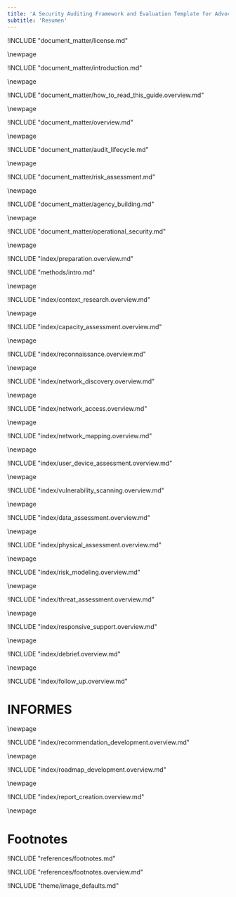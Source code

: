 ```yaml
---
title: 'A Security Auditing Framework and Evaluation Template for Advocacy Groups'
subtitle: 'Resumen'
---
```


<!-- License -->

!INCLUDE "document_matter/license.md"

\newpage

<!-- Introduction -->

!INCLUDE "document_matter/introduction.md"

\newpage

!INCLUDE "document_matter/how_to_read_this_guide.overview.md"

\newpage

<!-- Overview -->

!INCLUDE "document_matter/overview.md"

\newpage

<!-- Audit Lifecycle -->

!INCLUDE "document_matter/audit_lifecycle.md"

\newpage
<!-- Risk Modeling -->

!INCLUDE "document_matter/risk_assessment.md"

\newpage
<!-- Agency Building -->

!INCLUDE "document_matter/agency_building.md"

\newpage
<!-- Operational Security -->

!INCLUDE "document_matter/operational_security.md"

\newpage
<!-- Audit Prep-->
!INCLUDE "index/preparation.overview.md"

<!-- METHODS -->

!INCLUDE "methods/intro.md"

\newpage
<!-- Audit Scoping-->

!INCLUDE "index/context_research.overview.md"

\newpage

!INCLUDE "index/capacity_assessment.overview.md"


\newpage
<!-- Recon-->

!INCLUDE "index/reconnaissance.overview.md"

\newpage
<!-- Network Discovery-->

!INCLUDE "index/network_discovery.overview.md"

\newpage
<!-- Network Access -->

!INCLUDE "index/network_access.overview.md"

\newpage
<!-- Network Mapping -->

!INCLUDE "index/network_mapping.overview.md"

\newpage
<!-- User Device Assessment -->

!INCLUDE "index/user_device_assessment.overview.md"

\newpage
<!-- Vulnerability Analysis -->

!INCLUDE "index/vulnerability_scanning.overview.md"

\newpage
<!-- Data Assessment (assets) -->

!INCLUDE "index/data_assessment.overview.md"

\newpage
<!-- Physical Assessment -->

!INCLUDE "index/physical_assessment.overview.md"

\newpage
<!-- Risk Modeling -->

!INCLUDE "index/risk_modeling.overview.md"

\newpage
<!-- Threat Assessment -->

!INCLUDE "index/threat_assessment.overview.md"

\newpage
<!-- Responsive Support -->

!INCLUDE "index/responsive_support.overview.md"

\newpage
<!-- Debrief -->

!INCLUDE "index/debrief.overview.md"


\newpage
<!-- Follow Up -->

!INCLUDE "index/follow_up.overview.md"

# INFORMES

\newpage
<!-- Recommendation Development -->

!INCLUDE "index/recommendation_development.overview.md"

\newpage
<!-- Roadmap Development -->

!INCLUDE "index/roadmap_development.overview.md"

\newpage
<!-- Reporting Creation -->

!INCLUDE "index/report_creation.overview.md"

\newpage


# Footnotes

<!-- Load Footnotes -->
!INCLUDE "references/footnotes.md"

<!-- Update Footnotes for overview -->
!INCLUDE "references/footnotes.overview.md"

<!-- Load Default Images -->
!INCLUDE "theme/image_defaults.md"
